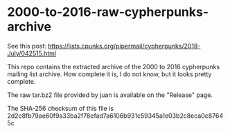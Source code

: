 # 2000-to-2016-raw-cypherpunks-archive

See this post: https://lists.cpunks.org/pipermail/cypherpunks/2018-July/042515.html

This repo contains the extracted archive of the 2000 to 2016 cypherpunks mailing list archive. How complete it is, I do not know, but it looks pretty complete.

The raw tar.bz2 file provided by juan is available on the "Release" page.

The SHA-256 checksum of this file is 2d2c8fb79ae60f9a33ba2f78efad7a6106b931c59345a1e03b2c8eca0c87645c
